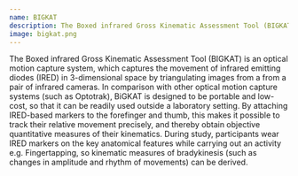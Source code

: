 ```yaml
---
name: BIGKAT
description: The Boxed infrared Gross Kinematic Assessment Tool (BIGKAT) is an optical motion capture system, which captures the movement of infrared emitting diodes (IRED) in 3-dimensional space.
image: bigkat.png
---
```


The Boxed infrared Gross Kinematic Assessment Tool (BIGKAT) is an optical motion capture system, which captures the movement of infrared emitting diodes (IRED) in 3-dimensional space by triangulating images from a from a pair of infrared cameras. In comparison with other optical motion capture systems (such as Optotrak), BiGKAT is designed to be portable and low-cost, so that it can be readily used outside a laboratory setting. By attaching IRED-based markers to the forefinger and thumb, this makes it possible to track their relative movement precisely, and thereby obtain objective quantitative measures of their kinematics. During study, participants wear IRED markers on the key anatomical features while carrying out an activity e.g. Fingertapping, so kinematic measures of bradykinesis (such as changes in amplitude and rhythm of movements) can be derived. 